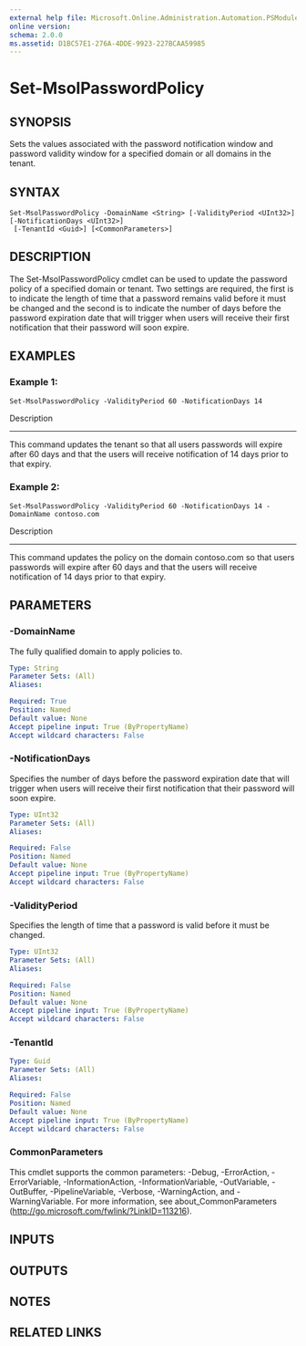 ```yaml
---
external help file: Microsoft.Online.Administration.Automation.PSModule.dll-Help.xml
online version: 
schema: 2.0.0
ms.assetid: D1BC57E1-276A-4DDE-9923-227BCAA59985
---
```


# Set-MsolPasswordPolicy

## SYNOPSIS
Sets the values associated with the password notification window and password validity window for a specified domain or all domains in the tenant.

## SYNTAX

```
Set-MsolPasswordPolicy -DomainName <String> [-ValidityPeriod <UInt32>] [-NotificationDays <UInt32>]
 [-TenantId <Guid>] [<CommonParameters>]
```

## DESCRIPTION
The Set-MsolPasswordPolicy cmdlet can be used to update the password policy of a specified domain or tenant.
Two settings are required, the first is to indicate the length of time that a password remains valid before it must be changed and the second is to indicate the number of days before the password expiration date that will trigger when users will receive their first notification that their password will soon expire.

## EXAMPLES

### Example 1: 
```
Set-MsolPasswordPolicy -ValidityPeriod 60 -NotificationDays 14
```

Description

-----------

This command updates the tenant so that all users passwords will expire after 60 days and that the users will receive notification of 14 days prior to that expiry.

### Example 2: 
```
Set-MsolPasswordPolicy -ValidityPeriod 60 -NotificationDays 14 -DomainName contoso.com
```

Description

-----------

This command updates the policy on the domain contoso.com so that users passwords will expire after 60 days and that the users will receive notification of 14 days prior to that expiry.

## PARAMETERS

### -DomainName
The fully qualified domain to apply policies to.

```yaml
Type: String
Parameter Sets: (All)
Aliases: 

Required: True
Position: Named
Default value: None
Accept pipeline input: True (ByPropertyName)
Accept wildcard characters: False
```

### -NotificationDays
Specifies the number of days before the password expiration date that will trigger when users will receive their first notification that their password will soon expire.

```yaml
Type: UInt32
Parameter Sets: (All)
Aliases: 

Required: False
Position: Named
Default value: None
Accept pipeline input: True (ByPropertyName)
Accept wildcard characters: False
```

### -ValidityPeriod
Specifies the length of time that a password is valid before it must be changed.

```yaml
Type: UInt32
Parameter Sets: (All)
Aliases: 

Required: False
Position: Named
Default value: None
Accept pipeline input: True (ByPropertyName)
Accept wildcard characters: False
```

### -TenantId


```yaml
Type: Guid
Parameter Sets: (All)
Aliases: 

Required: False
Position: Named
Default value: None
Accept pipeline input: True (ByPropertyName)
Accept wildcard characters: False
```

### CommonParameters
This cmdlet supports the common parameters: -Debug, -ErrorAction, -ErrorVariable, -InformationAction, -InformationVariable, -OutVariable, -OutBuffer, -PipelineVariable, -Verbose, -WarningAction, and -WarningVariable. For more information, see about_CommonParameters (http://go.microsoft.com/fwlink/?LinkID=113216).

## INPUTS

## OUTPUTS

## NOTES

## RELATED LINKS


